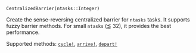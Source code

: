     CentralizedBarrier(ntasks::Integer)

Create the sense-reversing centralized barrier for `ntasks` tasks.  It supports
fuzzy barrier methods.  For small `ntasks` (⪅ 32), it provides the best
performance.

Supported methods: [`cycle!`](@ref), [`arrive!`](@ref), [`depart!`](@ref)
